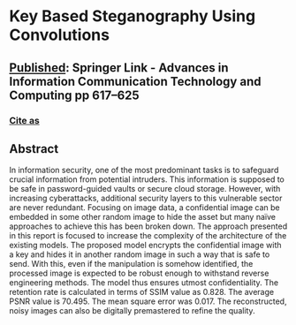 # Key Based Steganography Using Convolutions
## [Published](https://link.springer.com/chapter/10.1007/978-981-19-9888-1_51): Springer Link - Advances in Information Communication Technology and Computing pp 617–625

### [Cite as](https://link.springer.com/chapter/10.1007/978-981-19-9888-1_51#citeas)

## Abstract
In information security, one of the most predominant tasks is to safeguard crucial information from potential intruders. This information is supposed to be safe in password-guided vaults or secure cloud storage. However, with increasing cyberattacks, additional security layers to this vulnerable sector are never redundant. Focusing on image data, a confidential image can be embedded in some other random image to hide the asset but many naïve approaches to achieve this has been broken down. The approach presented in this report is focused to increase the complexity of the architecture of the existing models. The proposed model encrypts the confidential image with a key and hides it in another random image in such a way that is safe to send. With this, even if the manipulation is somehow identified, the processed image is expected to be robust enough to withstand reverse engineering methods. The model thus ensures utmost confidentiality. The retention rate is calculated in terms of SSIM value as 0.828. The average PSNR value is 70.495. The mean square error was 0.017. The reconstructed, noisy images can also be digitally premastered to refine the quality.
